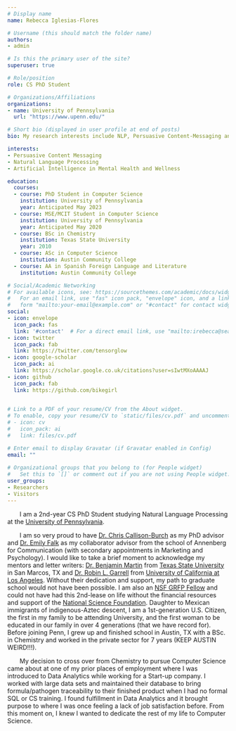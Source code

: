```yaml
---
# Display name
name: Rebecca Iglesias-Flores

# Username (this should match the folder name)
authors:
- admin

# Is this the primary user of the site?
superuser: true

# Role/position
role: CS PhD Student 

# Organizations/Affiliations
organizations:
- name: University of Pennsylvania
  url: "https://www.upenn.edu/"

# Short bio (displayed in user profile at end of posts)
bio: My research interests include NLP, Persuasive Content-Messaging and A.I. in Mental Health.

interests:
- Persuasive Content Messaging
- Natural Language Processing
- Artificial Intelligence in Mental Health and Wellness

education:
  courses:
  - course: PhD Student in Computer Science
    institution: University of Pennsylvania
    year: Anticipated May 2023
  - course: MSE/MCIT Student in Computer Science
    institution: University of Pennsylvania
    year: Anticipated May 2020
  - course: BSc in Chemistry
    institution: Texas State University
    year: 2010
  - course: ASc in Computer Science
    institution: Austin Community College
  - course: AA in Spanish Foreign Language and Literature
    institution: Austin Community College

# Social/Academic Networking
# For available icons, see: https://sourcethemes.com/academic/docs/widgets/#icons
#   For an email link, use "fas" icon pack, "envelope" icon, and a link in the
#   form "mailto:your-email@example.com" or "#contact" for contact widget.
social:
- icon: envelope
  icon_pack: fas
  link: '#contact'  # For a direct email link, use "mailto:irebecca@seas.upenn.edu".
- icon: twitter
  icon_pack: fab
  link: https://twitter.com/tensorglow
- icon: google-scholar
  icon_pack: ai
  link: https://scholar.google.co.uk/citations?user=sIwtMXoAAAAJ
- icon: github
  icon_pack: fab
  link: https://github.com/bikegirl

 
# Link to a PDF of your resume/CV from the About widget.
# To enable, copy your resume/CV to `static/files/cv.pdf` and uncomment the lines below.
# - icon: cv
#   icon_pack: ai
#   link: files/cv.pdf

# Enter email to display Gravatar (if Gravatar enabled in Config)
email: ""
  
# Organizational groups that you belong to (for People widget)
#   Set this to `[]` or comment out if you are not using People widget.  
user_groups:
- Researchers
- Visitors
---
```


&emsp;&emsp;I am a 2nd-year CS PhD Student studying Natural Language Processing at the [University of Pennsylvania](https://www.seas.upenn.edu/).

&emsp;&emsp;I am so very proud to have [Dr. Chris Callison-Burch](https://www.cis.upenn.edu/~ccb/) as my PhD advisor and [Dr. Emily Falk](https://www.asc.upenn.edu/people/faculty/emily-falk-phd) as my collaborator advisor from the school of Annenberg for Communication (with secondary appointments in Marketing and Psychology).  I would like to take a brief moment to acknowledge my mentors and letter writers: [Dr. Benjamin Martin](https://www.txstate.edu/chemistry/people/faculty-alpha/martin.html) from [Texas State University](https://www.txstate.edu/) in San Marcos, TX and [Dr. Robin L. Garrell](https://www.chemistry.ucla.edu/directory/garrell-robin-l) from [University of California at Los Angeles](http://www.ucla.edu/).  Without their dedication and support, my path to graduate school would not have been possible.  I am also an [NSF GRFP Fellow](https://www.fastlane.nsf.gov/grfp/AwardeeList.do?method=loadAwardeeList) and could not have had this 2nd-lease on life without the financial resources and support of the [National Science Foundation](https://www.nsf.gov/publications/pub_summ.jsp?WT.z_pims_id=6201&ods_key=nsf18573).  Daughter to Mexican immigrants of indigenous-Aztec descent, I am a 1st-generation U.S. Citizen, the first in my family to be attending University, and the first woman to be educated in our family in over 4 generations (that we have record for).  Before joining Penn, I grew up and finished school in Austin, TX with a BSc. in Chemistry and worked in the private sector for 7 years (KEEP AUSTIN WEIRD!!!).

&emsp;&emsp;My decision to cross over from Chemistry to pursue Computer Science came about at one of my prior places of employment where I was introduced to Data Analytics while working for a Start-up company.  I worked with large data sets and maintained their database to bring formula/pathogen traceability to their finished product when I had no formal SQL or CS training. I found fulfillment in Data Analytics and it brought purpose to where I was once feeling a lack of job satisfaction before.  From this moment on, I knew I wanted to dedicate the rest of my life to Computer Science.  
